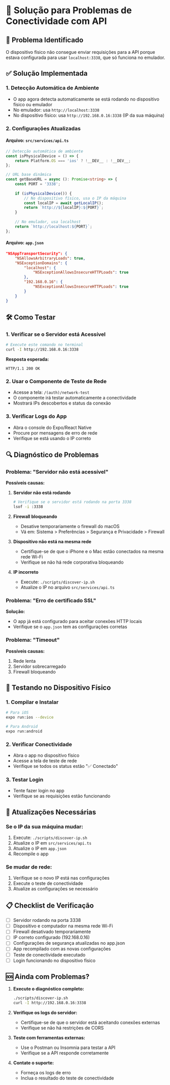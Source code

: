 # 🔧 Solução para Problemas de Conectividade com API

## 🚨 Problema Identificado

O dispositivo físico não consegue enviar requisições para a API porque estava configurada para usar `localhost:3338`, que só funciona no emulador.

## ✅ Solução Implementada

### 1. **Detecção Automática de Ambiente**
- O app agora detecta automaticamente se está rodando no dispositivo físico ou emulador
- No emulador: usa `http://localhost:3338`
- No dispositivo físico: usa `http://192.168.0.16:3338` (IP da sua máquina)

### 2. **Configurações Atualizadas**

#### **Arquivo: `src/services/api.ts`**
```typescript
// Detecção automática de ambiente
const isPhysicalDevice = () => {
    return Platform.OS === 'ios' ? !__DEV__ : !__DEV__;
};

// URL base dinâmica
const getBaseURL = async (): Promise<string> => {
    const PORT = '3338';
    
    if (isPhysicalDevice()) {
        // No dispositivo físico, usa o IP da máquina
        const localIP = await getLocalIP();
        return `http://${localIP}:${PORT}`;
    }
    
    // No emulador, usa localhost
    return `http://localhost:${PORT}`;
};
```

#### **Arquivo: `app.json`**
```json
"NSAppTransportSecurity": {
    "NSAllowsArbitraryLoads": true,
    "NSExceptionDomains": {
        "localhost": {
            "NSExceptionAllowsInsecureHTTPLoads": true
        },
        "192.168.0.16": {
            "NSExceptionAllowsInsecureHTTPLoads": true
        }
    }
}
```

## 🛠️ Como Testar

### 1. **Verificar se o Servidor está Acessível**
```bash
# Execute este comando no terminal
curl -I http://192.168.0.16:3338
```

**Resposta esperada:**
```
HTTP/1.1 200 OK
```

### 2. **Usar o Componente de Teste de Rede**
- Acesse a tela: `/(auth)/network-test`
- O componente irá testar automaticamente a conectividade
- Mostrará IPs descobertos e status da conexão

### 3. **Verificar Logs do App**
- Abra o console do Expo/React Native
- Procure por mensagens de erro de rede
- Verifique se está usando o IP correto

## 🔍 Diagnóstico de Problemas

### **Problema: "Servidor não está acessível"**

**Possíveis causas:**
1. **Servidor não está rodando**
   ```bash
   # Verifique se o servidor está rodando na porta 3338
   lsof -i :3338
   ```

2. **Firewall bloqueando**
   - Desative temporariamente o firewall do macOS
   - Vá em: Sistema > Preferências > Segurança e Privacidade > Firewall

3. **Dispositivo não está na mesma rede**
   - Certifique-se de que o iPhone e o Mac estão conectados na mesma rede Wi-Fi
   - Verifique se não há rede corporativa bloqueando

4. **IP incorreto**
   - Execute: `./scripts/discover-ip.sh`
   - Atualize o IP no arquivo `src/services/api.ts`

### **Problema: "Erro de certificado SSL"**

**Solução:**
- O app já está configurado para aceitar conexões HTTP locais
- Verifique se o `app.json` tem as configurações corretas

### **Problema: "Timeout"**

**Possíveis causas:**
1. Rede lenta
2. Servidor sobrecarregado
3. Firewall bloqueando

## 📱 Testando no Dispositivo Físico

### 1. **Compilar e Instalar**
```bash
# Para iOS
expo run:ios --device

# Para Android
expo run:android
```

### 2. **Verificar Conectividade**
- Abra o app no dispositivo físico
- Acesse a tela de teste de rede
- Verifique se todos os status estão "✅ Conectado"

### 3. **Testar Login**
- Tente fazer login no app
- Verifique se as requisições estão funcionando

## 🔄 Atualizações Necessárias

### **Se o IP da sua máquina mudar:**
1. Execute: `./scripts/discover-ip.sh`
2. Atualize o IP em `src/services/api.ts`
3. Atualize o IP em `app.json`
4. Recompile o app

### **Se mudar de rede:**
1. Verifique se o novo IP está nas configurações
2. Execute o teste de conectividade
3. Atualize as configurações se necessário

## 📋 Checklist de Verificação

- [ ] Servidor rodando na porta 3338
- [ ] Dispositivo e computador na mesma rede Wi-Fi
- [ ] Firewall desativado temporariamente
- [ ] IP correto configurado (192.168.0.16)
- [ ] Configurações de segurança atualizadas no app.json
- [ ] App recompilado com as novas configurações
- [ ] Teste de conectividade executado
- [ ] Login funcionando no dispositivo físico

## 🆘 Ainda com Problemas?

1. **Execute o diagnóstico completo:**
   ```bash
   ./scripts/discover-ip.sh
   curl -I http://192.168.0.16:3338
   ```

2. **Verifique os logs do servidor:**
   - Certifique-se de que o servidor está aceitando conexões externas
   - Verifique se não há restrições de CORS

3. **Teste com ferramentas externas:**
   - Use o Postman ou Insomnia para testar a API
   - Verifique se a API responde corretamente

4. **Contate o suporte:**
   - Forneça os logs de erro
   - Inclua o resultado do teste de conectividade 